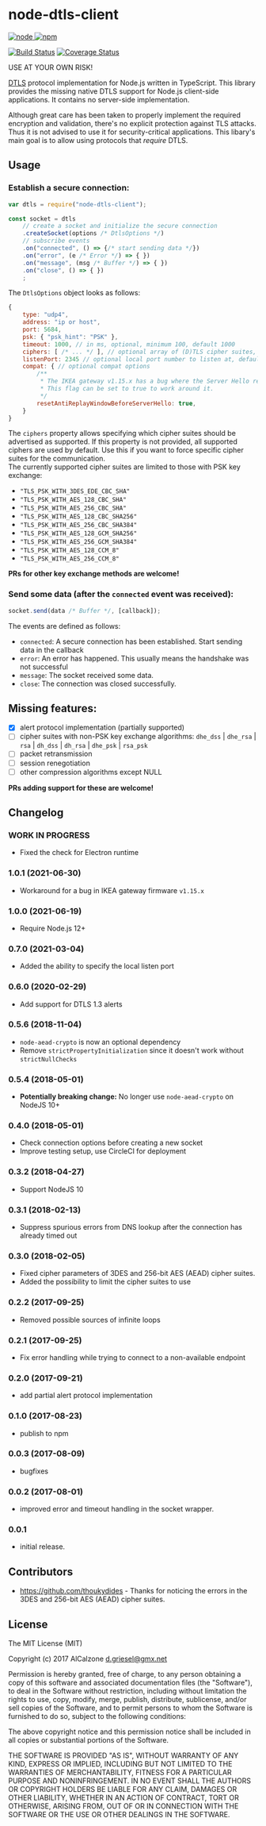 # node-dtls-client

[![node](https://img.shields.io/node/v/node-dtls-client.svg) ![npm](https://img.shields.io/npm/v/node-dtls-client.svg)](https://www.npmjs.com/package/node-dtls-client)

[![Build Status](https://img.shields.io/circleci/project/github/AlCalzone/node-dtls-client.svg)](https://circleci.com/gh/AlCalzone/node-dtls-client)
[![Coverage Status](https://img.shields.io/coveralls/github/AlCalzone/node-dtls-client.svg)](https://coveralls.io/github/AlCalzone/node-dtls-client)

USE AT YOUR OWN RISK!

[DTLS](https://en.wikipedia.org/wiki/Datagram_Transport_Layer_Security) protocol implementation for Node.js written in TypeScript. 
This library provides the missing native DTLS support for Node.js client-side applications. It contains no server-side implementation.

Although great care has been taken to properly implement the required encryption and validation, 
there's no explicit protection against TLS attacks. Thus it is not advised to use it for security-critical applications. 
This libary's main goal is to allow using protocols that *require* DTLS.

## Usage

### Establish a secure connection:
```js
var dtls = require("node-dtls-client");

const socket = dtls
	// create a socket and initialize the secure connection
	.createSocket(options /* DtlsOptions */)
	// subscribe events
	.on("connected", () => {/* start sending data */})
	.on("error", (e /* Error */) => { })
	.on("message", (msg /* Buffer */) => { })
	.on("close", () => { })
	;
```

The `DtlsOptions` object looks as follows:
```js
{
	type: "udp4",
	address: "ip or host",
	port: 5684,
	psk: { "psk_hint": "PSK" },
	timeout: 1000, // in ms, optional, minimum 100, default 1000
	ciphers: [ /* ... */ ], // optional array of (D)TLS cipher suites, e.g. ["TLS_PSK_WITH_AES_128_CCM"]
	listenPort: 2345 // optional local port number to listen at, default: chosen at random
	compat: { // optional compat options
		/**
		 * The IKEA gateway v1.15.x has a bug where the Server Hello reuses the sequence number of the Hello Verify Request.
		 * This flag can be set to true to work around it.
		 */
		resetAntiReplayWindowBeforeServerHello: true,
	}
}
```

The `ciphers` property allows specifying which cipher suites should be advertised as supported. If this property is not provided, all supported ciphers are used by default. Use this if you want to force specific cipher suites for the communication.  
The currently supported cipher suites are limited to those with PSK key exchange:

* `"TLS_PSK_WITH_3DES_EDE_CBC_SHA"`
* `"TLS_PSK_WITH_AES_128_CBC_SHA"`
* `"TLS_PSK_WITH_AES_256_CBC_SHA"`
* `"TLS_PSK_WITH_AES_128_CBC_SHA256"`
* `"TLS_PSK_WITH_AES_256_CBC_SHA384"`
* `"TLS_PSK_WITH_AES_128_GCM_SHA256"`
* `"TLS_PSK_WITH_AES_256_GCM_SHA384"`
* `"TLS_PSK_WITH_AES_128_CCM_8"`
* `"TLS_PSK_WITH_AES_256_CCM_8"`

**PRs for other key exchange methods are welcome!**

### Send some data (after the `connected` event was received):
```js
socket.send(data /* Buffer */, [callback]);
```

The events are defined as follows:
- `connected`: A secure connection has been established. Start sending data in the callback
- `error`: An error has happened. This usually means the handshake was not successful
- `message`: The socket received some data.
- `close`: The connection was closed successfully.


## Missing features:
- [x] alert protocol implementation (partially supported)
- [ ] cipher suites with non-PSK key exchange algorithms: `dhe_dss` | `dhe_rsa` | `rsa` | `dh_dss` | `dh_rsa` | `dhe_psk` | `rsa_psk`
- [ ] packet retransmission
- [ ] session renegotiation
- [ ] other compression algorithms except NULL

**PRs adding support for these are welcome!**

## Changelog
<!--
    PLACEHOLDER for next version:
    ### __WORK IN PROGRESS__
-->
### __WORK IN PROGRESS__
* Fixed the check for Electron runtime

### 1.0.1 (2021-06-30)
* Workaround for a bug in IKEA gateway firmware `v1.15.x`

### 1.0.0 (2021-06-19)
* Require Node.js 12+

### 0.7.0 (2021-03-04)
* Added the ability to specify the local listen port

### 0.6.0 (2020-02-29)
* Add support for DTLS 1.3 alerts

### 0.5.6 (2018-11-04)
* `node-aead-crypto` is now an optional dependency
* Remove `strictPropertyInitialization` since it doesn't work without `strictNullChecks`

### 0.5.4 (2018-05-01)
* **Potentially breaking change:** No longer use `node-aead-crypto` on NodeJS 10+

### 0.4.0 (2018-05-01)
* Check connection options before creating a new socket
* Improve testing setup, use CircleCI for deployment

### 0.3.2 (2018-04-27)
* Support NodeJS 10

### 0.3.1 (2018-02-13)
* Suppress spurious errors from DNS lookup after the connection has already timed out

### 0.3.0 (2018-02-05)
* Fixed cipher parameters of 3DES and 256-bit AES (AEAD) cipher suites.
* Added the possibility to limit the cipher suites to use

### 0.2.2 (2017-09-25)
* Removed possible sources of infinite loops

### 0.2.1 (2017-09-25)
* Fix error handling while trying to connect to a non-available endpoint

### 0.2.0 (2017-09-21)
* add partial alert protocol implementation

### 0.1.0 (2017-08-23)
* publish to npm

### 0.0.3 (2017-08-09)
* bugfixes

### 0.0.2 (2017-08-01)
* improved error and timeout handling in the socket wrapper.

### 0.0.1
* initial release. 

## Contributors
* https://github.com/thoukydides - Thanks for noticing the errors in the 3DES and 256-bit AES (AEAD) cipher suites.

## License
The MIT License (MIT)

Copyright (c) 2017 AlCalzone <d.griesel@gmx.net>

Permission is hereby granted, free of charge, to any person obtaining a copy
of this software and associated documentation files (the "Software"), to deal
in the Software without restriction, including without limitation the rights
to use, copy, modify, merge, publish, distribute, sublicense, and/or sell
copies of the Software, and to permit persons to whom the Software is
furnished to do so, subject to the following conditions:

The above copyright notice and this permission notice shall be included in
all copies or substantial portions of the Software.

THE SOFTWARE IS PROVIDED "AS IS", WITHOUT WARRANTY OF ANY KIND, EXPRESS OR
IMPLIED, INCLUDING BUT NOT LIMITED TO THE WARRANTIES OF MERCHANTABILITY,
FITNESS FOR A PARTICULAR PURPOSE AND NONINFRINGEMENT. IN NO EVENT SHALL THE
AUTHORS OR COPYRIGHT HOLDERS BE LIABLE FOR ANY CLAIM, DAMAGES OR OTHER
LIABILITY, WHETHER IN AN ACTION OF CONTRACT, TORT OR OTHERWISE, ARISING FROM,
OUT OF OR IN CONNECTION WITH THE SOFTWARE OR THE USE OR OTHER DEALINGS IN
THE SOFTWARE.

